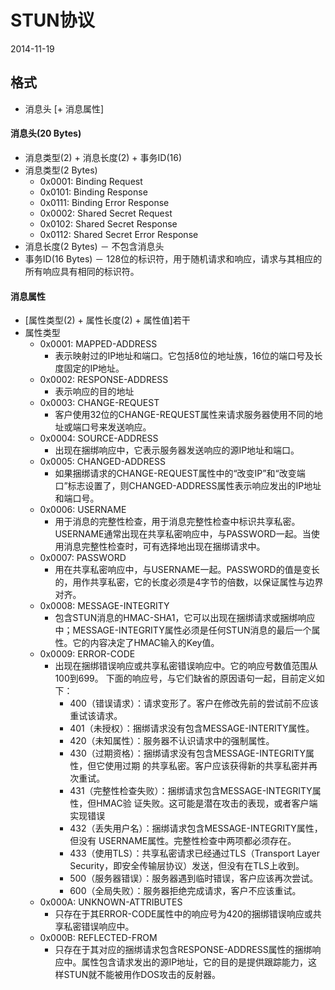 # STUN协议
2014-11-19

## 格式
* 消息头 [+ 消息属性]

#### 消息头(20 Bytes)
* 消息类型(2) + 消息长度(2) + 事务ID(16)
* 消息类型(2 Bytes)
	* 0x0001: Binding Request
	* 0x0101: Binding Response
	* 0x0111: Binding Error Response
	* 0x0002: Shared Secret Request
	* 0x0102: Shared Secret Response
	* 0x0112: Shared Secret Error Response
* 消息长度(2 Bytes) － 不包含消息头
* 事务ID(16 Bytes) － 128位的标识符，用于随机请求和响应，请求与其相应的所有响应具有相同的标识符。

#### 消息属性
* [属性类型(2) + 属性长度(2) + 属性值]若干
* 属性类型
	* 0x0001: MAPPED-ADDRESS
		* 表示映射过的IP地址和端口。它包括8位的地址族，16位的端口号及长度固定的IP地址。
	* 0x0002: RESPONSE-ADDRESS
		* 表示响应的目的地址
	* 0x0003: CHANGE-REQUEST
		* 客户使用32位的CHANGE-REQUEST属性来请求服务器使用不同的地址或端口号来发送响应。
	* 0x0004: SOURCE-ADDRESS
		* 出现在捆绑响应中，它表示服务器发送响应的源IP地址和端口。
	* 0x0005: CHANGED-ADDRESS
		* 如果捆绑请求的CHANGE-REQUEST属性中的“改变IP”和“改变端口”标志设置了，则CHANGED-ADDRESS属性表示响应发出的IP地址和端口号。
	* 0x0006: USERNAME
		* 用于消息的完整性检查，用于消息完整性检查中标识共享私密。USERNAME通常出现在共享私密响应中，与PASSWORD一起。当使用消息完整性检查时，可有选择地出现在捆绑请求中。
	* 0x0007: PASSWORD
		* 用在共享私密响应中，与USERNAME一起。PASSWORD的值是变长的，用作共享私密，它的长度必须是4字节的倍数，以保证属性与边界对齐。
	* 0x0008: MESSAGE-INTEGRITY
		* 包含STUN消息的HMAC-SHA1，它可以出现在捆绑请求或捆绑响应中；MESSAGE-INTEGRITY属性必须是任何STUN消息的最后一个属性。它的内容决定了HMAC输入的Key值。
	* 0x0009: ERROR-CODE
		* 出现在捆绑错误响应或共享私密错误响应中。它的响应号数值范围从100到699。
		下面的响应号，与它们缺省的原因语句一起，目前定义如下：
			* 400（错误请求）：请求变形了。客户在修改先前的尝试前不应该重试该请求。
			* 401（未授权）：捆绑请求没有包含MESSAGE-INTERITY属性。
			* 420（未知属性）：服务器不认识请求中的强制属性。
			* 430（过期资格）：捆绑请求没有包含MESSAGE-INTEGRITY属性，但它使用过期
的共享私密。客户应该获得新的共享私密并再次重试。
			* 431（完整性检查失败）：捆绑请求包含MESSAGE-INTEGRITY属性，但HMAC验
证失败。这可能是潜在攻击的表现，或者客户端实现错误
			* 432（丢失用户名）：捆绑请求包含MESSAGE-INTEGRITY属性，但没有
USERNAME属性。完整性检查中两项都必须存在。
			* 433（使用TLS）：共享私密请求已经通过TLS（Transport Layer Security，即安全传输层协议）发送，但没有在TLS上收到。
			* 500（服务器错误）：服务器遇到临时错误，客户应该再次尝试。
			* 600（全局失败）：服务器拒绝完成请求，客户不应该重试。
	* 0x000A: UNKNOWN-ATTRIBUTES
		* 只存在于其ERROR-CODE属性中的响应号为420的捆绑错误响应或共享私密错误响应中。
	* 0x000B: REFLECTED-FROM
		* 只存在于其对应的捆绑请求包含RESPONSE-ADDRESS属性的捆绑响应中。属性包含请求发出的源IP地址，它的目的是提供跟踪能力，这样STUN就不能被用作DOS攻击的反射器。
